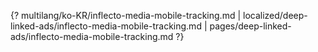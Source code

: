 {? multilang/ko-KR/inflecto-media-mobile-tracking.md | localized/deep-linked-ads/inflecto-media-mobile-tracking.md | pages/deep-linked-ads/inflecto-media-mobile-tracking.md ?}
